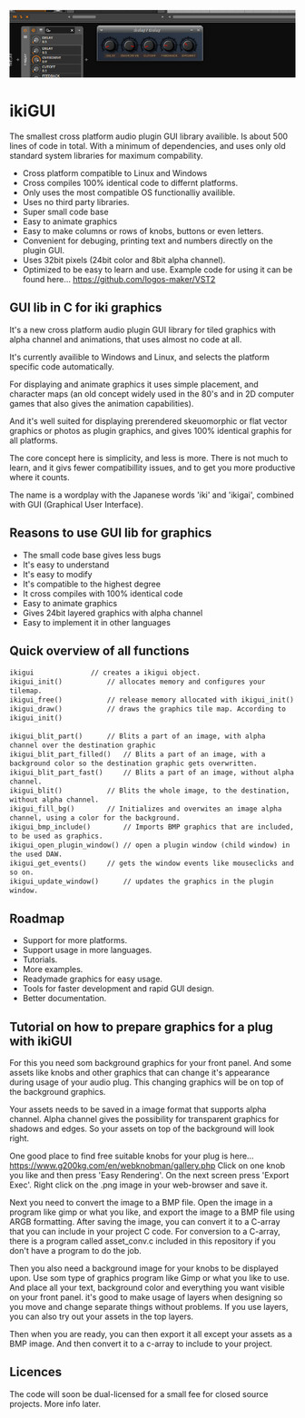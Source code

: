 ![](./thelay.png)

# ikiGUI
The smallest cross platform audio plugin GUI library availible. Is about 500 lines of code in total. With a minimum of dependencies, and uses only old standard system libraries for maximum compability.
- Cross platform compatible to Linux and Windows
- Cross compiles 100% identical code to differnt platforms.
- Only uses the most compatible OS functionalliy availible.
- Uses no third party libraries.
- Super small code base
- Easy to animate graphics
- Easy to make columns or rows of knobs, buttons or even letters.
- Convenient for debuging, printing text and numbers directly on the plugin GUI.
- Uses 32bit pixels (24bit color and 8bit alpha channel).
- Optimized to be easy to learn and use.
Example code for using it can be found here... https://github.com/logos-maker/VST2

## GUI lib in C for iki graphics
It's a new cross platform audio plugin GUI library for tiled graphics with alpha channel and animations, that uses almost no code at all. 

It's currently availible to Windows and Linux, and selects the platform specific code automatically.

For displaying and animate graphics it uses simple placement, and character maps (an old concept widely used in the 80's and in 2D computer games that also gives the animation capabilities). 

And it's well suited for displaying prerendered skeuomorphic or flat vector graphics or photos as plugin graphics, and gives 100% identical graphis for all platforms.

The core concept here is simplicity, and less is more. There is not much to learn, and it givs fewer compatibillity issues, and to get you more productive where it counts.

The name is a wordplay with the Japanese words 'iki' and 'ikigai', combined with GUI (Graphical User Interface).
## Reasons to use GUI lib for graphics
- The small code base gives less bugs
- It's easy to understand
- It's easy to modify
- It's compatible to the highest degree
- It cross compiles with 100% identical code
- Easy to animate graphics
- Gives 24bit layered graphics with alpha channel
- Easy to implement  it in other languages 

## Quick overview of all functions
```
ikigui				// creates a ikigui object.
ikigui_init()			// allocates memory and configures your tilemap.
ikigui_free()			// release memory allocated with ikigui_init()
ikigui_draw()			// draws the graphics tile map. According to ikigui_init() 

ikigui_blit_part()		// Blits a part of an image, with alpha channel over the destination graphic
ikigui_blit_part_filled()	// Blits a part of an image, with a background color so the destination graphic gets overwritten.
ikigui_blit_part_fast()		// Blits a part of an image, without alpha channel.
ikigui_blit()			// Blits the whole image, to the destination, without alpha channel.
ikigui_fill_bg()		// Initializes and overwites an image alpha channel, using a color for the background.
ikigui_bmp_include()		// Imports BMP graphics that are included, to be used as graphics.
ikigui_open_plugin_window()	// open a plugin window (child window) in the used DAW.
ikigui_get_events()		// gets the window events like mouseclicks and so on.
ikigui_update_window()		// updates the graphics in the plugin window.
```

## Roadmap
- Support for more platforms.
- Support usage in more languages.
- Tutorials.
- More examples.
- Readymade graphics for easy usage.
- Tools for faster development and rapid GUI design.
- Better documentation.

## Tutorial on how to prepare  graphics for a plug with ikiGUI
For this you need som background graphics for your front panel.
And some assets like knobs and other graphics that can change it's appearance during usage of your audio plug. This changing graphics will be on top of the background graphics. 

Your assets needs to be saved in a image format that supports alpha channel.
Alpha channel gives the possibility for transparent graphics for shadows and edges.
So your assets on top of the background will look right.

One good place to find free suitable knobs for your plug is here...
https://www.g200kg.com/en/webknobman/gallery.php
Click on one knob you like and then press 'Easy Rendering'.
On the next screen press 'Export Exec'.
Right click on the .png image in your web-browser and save it.

Next you need to convert the image to a BMP file.
Open the image in a program like gimp or what you like, and export the image to a BMP file using ARGB formatting. After saving the image, you can convert it to a C-array that you can include in your project C code.
For conversion to a C-array, there is a program called asset_conv.c included in this repository if you don't have a program to do the job.

Then you also need a background image for your knobs to be displayed upon.
Use som type of graphics program like Gimp or what you like to use.
And place all your text, background color and everything you want visible on your front panel.
it's good to make usage of layers when designing so you move and change separate things without problems. If you use layers, you can also try out your assets in the top layers.

Then when you are ready, you can then export it all except your assets as a BMP image.
And then convert it to a c-array to include to your project.

## Licences
The code will soon be dual-licensed for a small fee for closed source projects. More info later.

